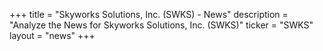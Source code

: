 +++
title = "Skyworks Solutions, Inc. (SWKS) - News"
description = "Analyze the News for Skyworks Solutions, Inc. (SWKS)"
ticker = "SWKS"
layout = "news"
+++

